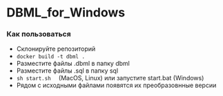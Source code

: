 # DBML_for_Windows

### Как пользоваться
* Склонируйте репозиторий
* ```docker build -t dbml .```
* Разместите файлы .dbml в папку dbml
* Разместите файлы .sql в папку sql
* ```sh start.sh  ``` (MacOS, Linux) или запустите start.bat (Windows)
* Рядом с исходными файлами появятся их преобразовнные версии
